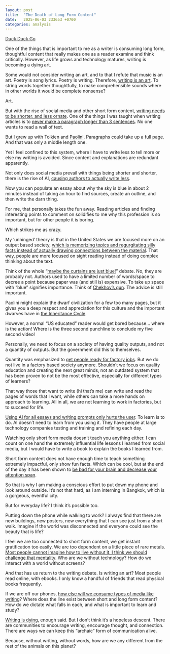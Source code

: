 ```yaml
---
layout: post
title:  "The Death of Long Form Content"
date:   2025-06-03 233653 +0700
categories: analysis
---
```

[Duck Duck Go](https://duckduckgo.com)

One of the things that is important to me as a writer is consuming long form, thoughtful content that really makes one as a reader examine and think critically. However, as life grows and technology matures, writing is becoming a dying art.

Some would not consider writing an art, and to that I refute that music is an art. Poetry is song lyrics. Poetry is writing. Therefore, [writing is an art](https://www.clrn.org/is-writing-an-art/). To string words together thoughtfully, to make comprehensible sounds where in other worlds it would be complete nonsense?

Art.

But with the rise of social media and other short form content, [writing needs to be shorter, and less ornate](https://www.kcl.ac.uk/news/are-attention-spans-really-collapsing-data-shows-uk-public-are-worried-but-also-see-benefits-from-technology). One of the things I was taught when writing articles is to [never make a paragraph longer than 3 sentences](https://blog.hootsuite.com/writing-for-social-media/). No one wants to read a wall of text.

But I grew up with Tolkien and [Paolini](https://www.paolini.net/). Paragraphs could take up a full page. And that was only a middle length one.

Yet I feel confined to this system, where I have to write less to tell more or else my writing is avoided. Since content and explanations are redundant apparently.

Not only does social media prevail with things being shorter and shorter, there is the rise of AI, [causing authors to actually write less](https://www.npr.org/2024/04/30/1246686825/authors-using-ai-artificial-intelligence-to-write).

Now you can populate an essay about why the sky is blue in about 2 minutes instead of taking an hour to find sources, create an outline, and then write the darn thing.

For me, that personally takes the fun away. Reading articles and finding interesting points to comment on solidifies to me why this profession is so important, but for other people it is boring.

Which strikes me as crazy.

My ‘unhinged’ theory is that in the United States we are focused more on an output based society, [which is memorizing topics and regurgitating silly facts instead of actually drawing connections between the material](https://qz.com/1314814/universal-education-was-first-promoted-by-industrialists-who-wanted-docile-factory-workers). That way, people are more focused on sight reading instead of doing complex thinking about the text.

Think of the whole “[maybe the curtains are just blue!](https://timothyscottcurrey.com/timothy-s-currey-blog/2022/3/10/were-the-curtains-really-just-blue)” debate. No, they are probably not. Authors used to have a limited number of words/space to decree a point because paper was (and still is) expensive. To take up space with “blue” signifies importance. Think of [Chekhov’s gun](https://www.britannica.com/topic/Chekhovs-gun). The advice is still important.

Paolini might explain the dwarf civilization for a few too many pages, but it gives you a deep respect and appreciation for this culture and the important dwarves have in [the Inheritance Cycle](https://www.paolini.net/biographies/christopher-paolini-full/inheritance-cycle/).

However, a normal “US educated” reader would get bored because… where is the action! Where is the three second punchline to conclude my five second video!

Personally, we need to focus on a society of having quality outputs, and not a quantity of outputs. But the government did this to themselves.

Quantity was emphasized to [get people ready for factory jobs](https://hackeducation.com/2015/04/25/factory-model). But we do not live in a factory based society anymore. Shouldn’t we focus on quality education and creating the next great minds, not an outdated system that has been proven to not be the most effective, especially for different types of learners?

That way those that want to write (hi that’s me) can write and read the pages of words that I want, while others can take a more hands on approach to learning. All in all, we are not learning to work in factories, but to succeed for life.

[Using AI for all essays and writing prompts only hurts the user](https://sc.edu/uofsc/posts/2024/02/conversation-ai-help.php). To learn is to do. AI doesn’t need to learn from you using it. They have people at large technology companies testing and training and refining each day.

Watching only short form media doesn’t teach you anything either. I can count on one hand the extremely influential life lessons I learned from social media, but I would have to write a book to explain the books I learned from.

Short form content does not have enough time to teach something extremely impactful, only show fun facts. Which can be cool, but at the end of the day it has been shown to [be bad for your brain and decrease your attention span](https://www.researchgate.net/publication/380348721_Examining_the_Influence_of_Short_Videos_on_Attention_Span_and_its_Relationship_with_Academic_Performance).

So that is why I am making a conscious effort to put down my phone and look around outside. It’s not that hard, as I am interning in Bangkok, which is a gorgeous, eventful city.

But for everyday life? I think it’s possible too.

Putting down the phone while walking to work? I always find that there are new buildings, new posters, new everything that I can see just from a short walk. Imagine if the world was disconnected and everyone could see the beauty that is life?

I feel we are too connected to short form content, we get instant gratification too easily. We are too dependent on a little piece of rare metals. [Most people cannot imagine how to live without it. I think we should challenge that mentality](https://www.techtimes.com/articles/295021/20230811/is-it-possible-to-live-without-smartphone-2023.htm). Who are we without technology? How do we interact with a world without screens?

And that has us return to the writing debate. Is writing an art? Most people read online, with ebooks. I only know a handful of friends that read physical books frequently.

If we are off our phones, [how else will we consume types of media like writing](https://www.statista.com/topics/11059/media-usage-worldwide/#topicOverview)? Where does the line exist between short and long form content? How do we dictate what falls in each, and what is important to learn and study?

[Writing is dying](https://guilford.ces.ncsu.edu/2025/04/is-writing-dead/), enough said. But I don’t think it’s a hopeless descent. There are communities to encourage writing, encourage thought, and connection. There are ways we can keep this “archaic” form of communication alive.

Because, without writing, without words, how are we any different from the rest of the animals on this planet?